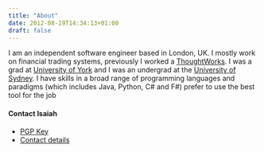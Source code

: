 ```yaml
---
title: "About"
date: 2012-08-19T14:34:13+01:00
draft: false
---
```

I am an independent software engineer based in London, UK. I mostly work on financial trading systems, previously I worked a [ThoughtWorks](http://www.thoughtworks.com). I was a grad at [University of York](https://www.york.ac.uk/maths) and  I was an undergrad at the [University of Sydney](https://sydney.edu.au/engineering/). I have skills in a broad range of programming languages and paradigms (which includes Java, Python, C# and F#) prefer to use the best tool for the job  

#### Contact Isaiah

* [PGP Key](/imgs/pgp.key.txt)
* [Contact details](/imgs/contact.txt)
